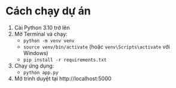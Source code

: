 # Cách chạy dự án

1. Cài Python 3.10 trở lên
2. Mở Terminal và chạy:
   - `python -m venv venv`
   - `source venv/bin/activate` (hoặc `venv\Scripts\activate` với Windows)
   - `pip install -r requirements.txt`
3. Chạy ứng dụng:
   - `python app.py`
4. Mở trình duyệt tại http://localhost:5000
